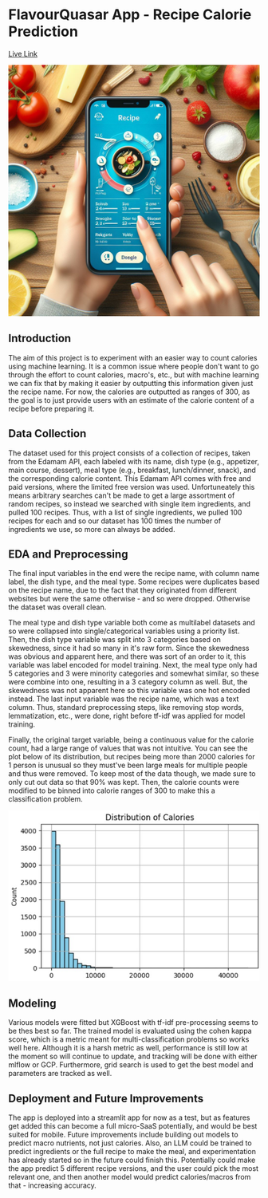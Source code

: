 # FlavourQuasar App - Recipe Calorie Prediction

[Live Link](https://streamlit-cp-go4e5g7vpq-uc.a.run.app)

![FlavourQuasar Cover Photo](falbourquasar_coverphoto.jpeg)

## Introduction

The aim of this project is to experiment with an easier way to count calories using machine learning. It is a common issue where people don't want to go through the effort to count calories, macro's, etc., but with machine learning we can fix that by making it easier by outputting this information given just the recipe name. For now, the calories are outputted as ranges of 300, as the goal is to just provide users with an estimate of the calorie content of a recipe before preparing it. 

## Data Collection

The dataset used for this project consists of a collection of recipes, taken from the Edamam API, each labeled with its name, dish type (e.g., appetizer, main course, dessert), meal type (e.g., breakfast, lunch/dinner, snack), and the corresponding calorie content. This Edamam API comes with free and paid versions, where the limited free version was used. Unfortuneately this means arbitrary searches can't be made to get a large assortment of random recipes, so instead we searched with single item ingredients, and pulled 100 recipes. Thus, with a list of single ingredients, we pulled 100 recipes for each and so our dataset has 100 times the number of ingredients we use, so more can always be added.

## EDA and Preprocessing

The final input variables in the end were the recipe name, with column name label, the dish type, and the meal type. Some recipes were duplicates based on the recipe name, due to the fact that they originated from different websites but were the same otherwise - and so were dropped. Otherwise the dataset was overall clean. 

The meal type and dish type variable both come as multilabel datasets and so were collapsed into single/categorical variables using a priority list. Then, the dish type variable was split into 3 categories based on skewedness, since it had so many in it's raw form. Since the skewedness was obvious and apparent here, and there was sort of an order to it, this variable was label encoded for model training. Next, the meal type only had 5 categories and 3 were minority categories and somewhat similar, so these were combine into one, resulting in a 3 category column as well. But, the skewedness was not apparent here so this variable was one hot encoded instead. The last input variable was the recipe name, which was a text column. Thus, standard preprocessing steps, like removing stop words, lemmatization, etc., were done, right before tf-idf was applied for model training. 

Finally, the original target variable, being a continuous value for the calorie count, had a large range of values that was not intuitive. You can see the plot below of its distribution, but recipes being more than 2000 calories for 1 person is unusual so they must've been large meals for multiple people and thus were removed. To keep most of the data though, we made sure to only cut out data so that 90% was kept. Then, the calorie counts were modified to be binned into calorie ranges of 300 to make this a classification problem. 

![Calorie Distribution Image](flavourquasar_calorie_distribution.jpg)

## Modeling

Various models were fitted but XGBoost with tf-idf pre-processing seems to be thes best so far. The trained model is evaluated using the cohen kappa score, which is a metric meant for multi-classification problems so works well here. Although it is a harsh metric as well, performance is still low at the moment so will continue to update, and tracking will be done with either mlflow or GCP. Furthermore, grid search is used to get the best model and parameters are tracked as well.

## Deployment and Future Improvements
The app is deployed into a streamlit app for now as a test, but as features get added this can become a full micro-SaaS potentially, and would be best suited for mobile. Future improvements include building out models to predict macro nutrients, not just calories. Also, an LLM could be trained to predict ingredients or the full recipe to make the meal, and experimentation has already started so in the future could finish this. Potentially could make the app predict 5 different recipe versions, and the user could pick the most relevant one, and then another model would predict calories/macros from that - increasing accuracy.

